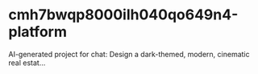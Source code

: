 # cmh7bwqp8000ilh040qo649n4-platform
AI-generated project for chat: Design a dark-themed, modern, cinematic real estat...
